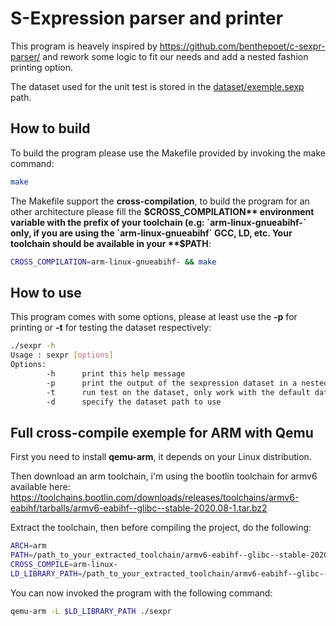 # S-Expression parser and printer

This program is heavely inspired by https://github.com/benthepoet/c-sexpr-parser/ and rework some logic to fit our needs and add a nested fashion printing option.

The dataset used for the unit test is stored in the [dataset/exemple.sexp](dataset/exemple.sexp) path.

##  How to build
To build the program please use the Makefile provided by invoking the make command:
```bash
make
```
The Makefile support the **cross-compilation**, to build the program for an other architecture please fill the **$CROSS_COMPILATION** environment variable with the prefix of your toolchain (e.g: `arm-linux-gnueabihf-` only, if you are using the `arm-linux-gnueabihf` GCC, LD, etc.
Your toolchain should be available in your **$PATH**:
```bash
CROSS_COMPILATION=arm-linux-gnueabihf- && make
```

## How to use
This program comes with some options, please at least use the **-p** for printing or **-t** for testing the dataset respectively:
```bash
./sexpr -h
Usage : sexpr [options]
Options:
        -h      print this help message
        -p      print the output of the sexpression dataset in a nested fashion format
        -t      run test on the dataset, only work with the default dataset (exemple.sexp)
        -d      specify the dataset path to use
```

## Full cross-compile exemple for ARM with Qemu
First you need to install **qemu-arm**, it depends on your Linux distribution.

Then download an arm toolchain, i'm using the bootlin toolchain for armv6 available here:
https://toolchains.bootlin.com/downloads/releases/toolchains/armv6-eabihf/tarballs/armv6-eabihf--glibc--stable-2020.08-1.tar.bz2

Extract the toolchain, then before compiling the project, do the following:
```bash
ARCH=arm
PATH=/path_to_your_extracted_toolchain/armv6-eabihf--glibc--stable-2020.08-1/bin/:$PATH
CROSS_COMPILE=arm-linux-
LD_LIBRARY_PATH=/path_to_your_extracted_toolchain/armv6-eabihf--glibc--stable-2020.08-1/arm-buildroot-linux-gnueabihf/sysroot/
```

You can now invoked the program with the following command:
```bash
qemu-arm -L $LD_LIBRARY_PATH ./sexpr
```
